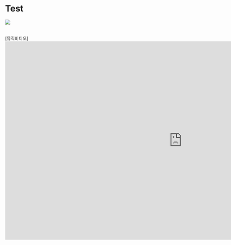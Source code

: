 # Test

<img src = "https://encrypted-tbn0.gstatic.com/images?q=tbn:ANd9GcSduhY7UYJ3wwHO8GL7NSPt7Zkr6pHvvDuzJg&usqp=CAU"/> <br> <br> <br>
[뮤직비디오] <iframe width="1143" height="643" src="https://www.youtube.com/embed/CuklIb9d3fI" title="YouTube video player" frameborder="0" allow="accelerometer; autoplay; clipboard-write; encrypted-media; gyroscope; picture-in-picture" allowfullscreen></iframe>
